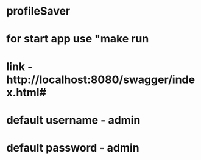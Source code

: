 # profileSaver

# for start app use "make run

# link - http://localhost:8080/swagger/index.html#

# default username - admin

# default password - admin
